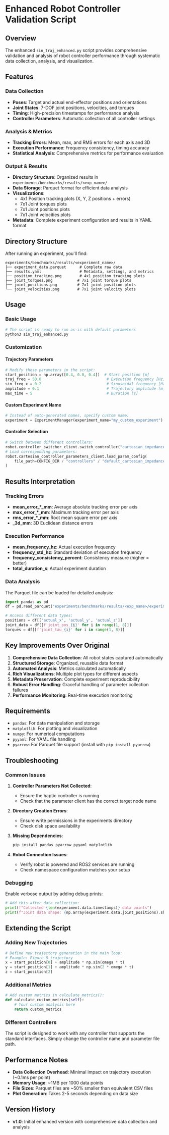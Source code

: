 # Enhanced Robot Controller Validation Script

## Overview

The enhanced `sin_traj_enhanced.py` script provides comprehensive validation and analysis of robot controller performance through systematic data collection, analysis, and visualization.

## Features

### Data Collection
- **Poses**: Target and actual end-effector positions and orientations
- **Joint States**: 7-DOF joint positions, velocities, and torques
- **Timing**: High-precision timestamps for performance analysis
- **Controller Parameters**: Automatic collection of all controller settings

### Analysis & Metrics
- **Tracking Errors**: Mean, max, and RMS errors for each axis and 3D
- **Execution Performance**: Frequency consistency, timing accuracy
- **Statistical Analysis**: Comprehensive metrics for performance evaluation

### Output & Results
- **Directory Structure**: Organized results in `experiments/benchmarks/results/<exp_name>/`
- **Data Storage**: Parquet format for efficient data analysis
- **Visualizations**: 
  - 4x1 Position tracking plots (X, Y, Z positions + errors)
  - 7x1 Joint torques plots
  - 7x1 Joint positions plots  
  - 7x1 Joint velocities plots
- **Metadata**: Complete experiment configuration and results in YAML format

## Directory Structure

After running an experiment, you'll find:

```
experiments/benchmarks/results/<experiment_name>/
├── experiment_data.parquet      # Complete raw data
├── results.yaml                 # Metadata, settings, and metrics
├── position_tracking.png        # 4x1 position tracking plots
├── joint_torques.png           # 7x1 joint torque plots
├── joint_positions.png         # 7x1 joint position plots
└── joint_velocities.png        # 7x1 joint velocity plots
```

## Usage

### Basic Usage
```python
# The script is ready to run as-is with default parameters
python3 sin_traj_enhanced.py
```

### Customization

#### Trajectory Parameters
```python
# Modify these parameters in the script:
start_position = np.array([0.4, 0.0, 0.4])  # Start position [m]
traj_freq = 50.0                             # Execution frequency [Hz]
sin_freq_x = 0.2                             # Sinusoidal frequency [Hz]
amplitude = 0.1                              # Trajectory amplitude [m]
max_time = 5                                 # Duration [s]
```

#### Custom Experiment Name
```python
# Instead of auto-generated names, specify custom name:
experiment = ExperimentManager(experiment_name="my_custom_experiment")
```

#### Controller Selection
```python
# Switch between different controllers:
robot.controller_switcher_client.switch_controller("cartesian_impedance_controller")
# Load corresponding parameters:
robot.cartesian_controller_parameters_client.load_param_config(
    file_path=CONFIG_DIR / "controllers" / "default_cartesian_impedance.yaml"
)
```

## Results Interpretation

### Tracking Errors
- **mean_error_*_mm**: Average absolute tracking error per axis
- **max_error_*_mm**: Maximum tracking error per axis  
- **rms_error_*_mm**: Root mean square error per axis
- **_3d_mm**: 3D Euclidean distance errors

### Execution Performance
- **mean_frequency_hz**: Actual execution frequency
- **frequency_std_hz**: Standard deviation of execution frequency
- **frequency_consistency_percent**: Consistency measure (higher = better)
- **total_duration_s**: Actual experiment duration

### Data Analysis
The Parquet file can be loaded for detailed analysis:
```python
import pandas as pd
df = pd.read_parquet("experiments/benchmarks/results/<exp_name>/experiment_data.parquet")

# Access different data types:
positions = df[['actual_x', 'actual_y', 'actual_z']]
joint_data = df[[f'joint_pos_{i}' for i in range(1, 8)]]
torques = df[[f'joint_tau_{i}' for i in range(1, 8)]]
```

## Key Improvements Over Original

1. **Comprehensive Data Collection**: All robot states captured automatically
2. **Structured Storage**: Organized, reusable data format
3. **Automated Analysis**: Metrics calculated automatically
4. **Rich Visualizations**: Multiple plot types for different aspects
5. **Metadata Preservation**: Complete experiment reproducibility
6. **Robust Error Handling**: Graceful handling of parameter collection failures
7. **Performance Monitoring**: Real-time execution monitoring

## Requirements

- `pandas`: For data manipulation and storage
- `matplotlib`: For plotting and visualization
- `numpy`: For numerical computations
- `pyyaml`: For YAML file handling
- `pyarrow`: For Parquet file support (install with `pip install pyarrow`)

## Troubleshooting

### Common Issues

1. **Controller Parameters Not Collected**: 
   - Ensure the haptic controller is running
   - Check that the parameter client has the correct target node name

2. **Directory Creation Errors**:
   - Ensure write permissions in the experiments directory
   - Check disk space availability

3. **Missing Dependencies**:
   ```bash
   pip install pandas pyarrow pyyaml matplotlib
   ```

4. **Robot Connection Issues**:
   - Verify robot is powered and ROS2 services are running
   - Check namespace configuration matches your setup

### Debugging

Enable verbose output by adding debug prints:
```python
# Add this after data collection:
print(f"Collected {len(experiment.data.timestamps)} data points")
print(f"Joint data shape: {np.array(experiment.data.joint_positions).shape}")
```

## Extending the Script

### Adding New Trajectories
```python
# Define new trajectory generation in the main loop:
# Example: Figure-8 trajectory
x = start_position[0] + amplitude * np.sin(omega * t)
y = start_position[1] + amplitude * np.sin(2 * omega * t) 
z = start_position[2]
```

### Additional Metrics
```python
# Add custom metrics in calculate_metrics():
def calculate_custom_metrics(self):
    # Your custom analysis here
    return custom_metrics
```

### Different Controllers
The script is designed to work with any controller that supports the standard interfaces. Simply change the controller name and parameter file path.

## Performance Notes

- **Data Collection Overhead**: Minimal impact on trajectory execution (~0.1ms per point)
- **Memory Usage**: ~1MB per 1000 data points
- **File Sizes**: Parquet files are ~50% smaller than equivalent CSV files
- **Plot Generation**: Takes 2-5 seconds depending on data size

## Version History

- **v1.0**: Initial enhanced version with comprehensive data collection and analysis